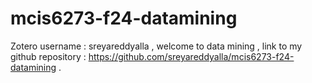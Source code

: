 # mcis6273-f24-datamining
Zotero username : sreyareddyalla ,
welcome to data mining ,
link to my github repository : https://github.com/sreyareddyalla/mcis6273-f24-datamining .
